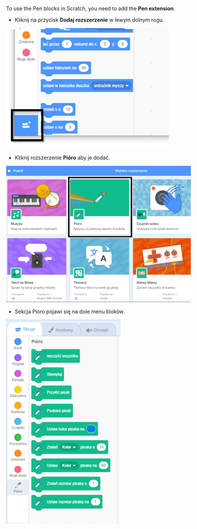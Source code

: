 To use the Pen blocks in Scratch, you need to add the **Pen extension**.

+ Kliknij na przycisk **Dodaj rozszerzenie** w lewym dolnym rogu.

![podświetlony przycisk Dodaj rozszerzenie](images/add-extension-annotated.png)

+ Kliknij rozszerzenie **Pióro** aby je dodać.

![podświetlone rozszerzenie pióro](images/click-pen-annotated.png)

+ Sekcja Pióro pojawi się na dole menu bloków.

![bloki rozszerzenia pióro](images/pen-extension-blocks.png)